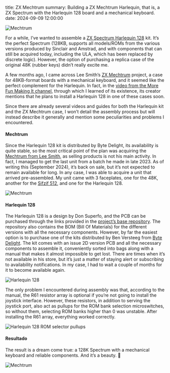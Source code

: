 title: ZX Mechtrum
summary: Building a ZX Mechtrum Harlequin, that is, a ZX Spectrum with the Harlequin 128 board and a mechanical keyboard.
date: 2024-09-09 12:00:00

![Mechtrum](/images/posts/2024-09-09_zx_mechtrum/mechtrum_logo.png)

For a while, I’ve wanted to assemble a [ZX Spectrum Harlequin 128](https://www.bytedelight.com/?product=harlequin-128k-rev-2d-black-large-diy-kit) kit. It’s the perfect Spectrum (128KB, supports all models/ROMs from the various versions produced by Sinclair and Amstrad, and with components that can still be acquired today, including the ULA, which has been replaced by discrete logic). However, the option of purchasing a replica case of the original 48K (rubber keys) didn’t really excite me.

A few months ago, I came across Lee Smith’s [ZX Mechtrum](https://leesmithsworkshop.co.uk/products/the-mechtrum-mechanical-keyboard-zx-spectrum-case) project, a case for 48KB-format boards with a mechanical keyboard, and it seemed like the perfect complement for the Harlequin. In fact, in the [video from the More Fun Making It channel](https://www.youtube.com/watch?v=Gr8KhQHaJr4), through which I learned of its existence, its creator mentions that he plans to install a Harlequin 128 in one of these cases soon.

Since there are already several videos and guides for both the Harlequin kit and the ZX Mechtrum case, I won’t detail the assembly process but will instead describe it generally and mention some peculiarities and problems I encountered.

#### Mechtrum

Since the Harlequin 128 kit is distributed by Byte Delight, its availability is quite stable, so the most critical point of the plan was acquiring the [Mechtrum from Lee Smith](https://leesmithsworkshop.co.uk/products/the-mechtrum-mechanical-keyboard-zx-spectrum-case), as selling products is not his main activity. In fact, I managed to get the last unit from a batch he made in late 2023. As of writing this (September 2024), it’s back on sale, but it’s not expected to remain available for long. In any case, I was able to acquire a unit that arrived pre-assembled. My unit came with 3 faceplates, one for the 48K, another for the [Sifzif 512](https://github.com/UzixLS/zx-sizif-512/), and one for the Harlequin 128.

![Mechtrum](/images/posts/2024-09-09_zx_mechtrum/mechtrum.jpg)

#### Harlequin 128

The Harlequin 128 is a design by Don Superfo, and the PCB can be purchased through the links provided in the [project’s base repository](https://github.com/DonSuperfo/Superfo-Harlequin-128). The repository also contains the BOM (Bill Of Materials) for the different versions with all the necessary components. However, by far the easiest option is to purchase one of the kits distributed by Ben Versteeg from [Byte Delight](https://www.bytedelight.com/). The kit comes with an issue 2D version PCB and all the necessary components to assemble it, conveniently sorted into bags along with a manual that makes it almost impossible to get lost. There are times when it’s not available in his store, but it’s just a matter of staying alert or subscribing to availability notifications. In my case, I had to wait a couple of months for it to become available again.

![Harlequin 128](/images/posts/2024-09-09_zx_mechtrum/harlequin_128.jpg)

The only problem I encountered during assembly was that, according to the manual, the R61 resistor array is optional if you’re not going to install the joystick interface. However, these resistors, in addition to serving the joystick port, also act as pullups for the ROM bank selection microswitches, so without them, selecting ROM banks higher than 0 was unstable. After installing the R61 array, everything worked correctly.

![Harlequin 128 ROM selector pullups](/images/posts/2024-09-09_zx_mechtrum/harlequin_128_pullups.png)

#### Resultado

The result is a dream come true: a 128K Spectrum with a mechanical keyboard and reliable components. And it’s a beauty. 🤩

![Mechtrum](/images/posts/2024-09-09_zx_mechtrum/resultado.jpg)